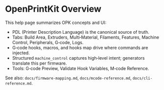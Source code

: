 # OpenPrintKit Overview

This help page summarizes OPK concepts and UI:

- PDL (Printer Description Language) is the canonical source of truth.
- Tabs: Build Area, Extruders, Multi‑Material, Filaments, Features, Machine Control, Peripherals, G‑code, Logs.
- G‑code hooks, macros, and hooks map drive where commands are injected.
- Structured `machine_control` captures high‑level intent; generators translate this per firmware.
- Tools: G‑code Preview, Validate Hook Variables, M‑code Reference.

See also: `docs/firmware-mapping.md`, `docs/mcode-reference.md`, `docs/cli-reference.md`.

